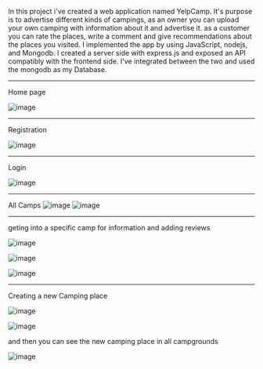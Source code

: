 In this project i've created a web application named YelpCamp. It's purpose is to advertise different kinds of campings, as an owner you can upload your own camping with information about it and advertise it. as a customer you can rate the places, write a comment and give recommendations about the places you visited. I implemented the app by using JavaScript, nodejs, and Mongodb. I created a server side with
express.js and exposed an API compatibly with the frontend side. I've integrated between the two and used the mongodb
as my Database.

----------------------------------------------------------------------------------------------------------------------------------------

Home page


![image](https://github.com/vera962/YelpCamp/assets/78477792/0d860795-69d5-45f2-8379-8e938f6b354c)


----------------------------------------------------------------------------------------------------------------------------------------

Registration


![image](https://github.com/vera962/YelpCamp/assets/78477792/55e2b578-0f19-48f3-b05a-b399e4ccfe97)


----------------------------------------------------------------------------------------------------------------------------------------

Login

![image](https://github.com/vera962/YelpCamp/assets/78477792/382963dc-6429-4cd0-99a6-e4157a198916)


----------------------------------------------------------------------------------------------------------------------------------------

All Camps
![image](https://github.com/vera962/YelpCamp/assets/78477792/3bd00c61-6cc2-4ffd-8e56-376653bad995)
![image](https://github.com/vera962/YelpCamp/assets/78477792/3e37e082-346c-473f-b1d9-3c91d8ec790e)



----------------------------------------------------------------------------------------------------------------------------------------
geting into a specific camp for information and adding reviews


![image](https://github.com/vera962/YelpCamp/assets/78477792/df313e05-d756-436d-b62b-02d8d3ff71b2)


![image](https://github.com/vera962/YelpCamp/assets/78477792/6118d5d5-53d4-47de-940b-c5e99b734204)


![image](https://github.com/vera962/YelpCamp/assets/78477792/4258ced6-a9a6-47cd-bba7-a79f890d5eb5)


----------------------------------------------------------------------------------------------------------------------------------------

Creating a new Camping place


![image](https://github.com/vera962/YelpCamp/assets/78477792/85f4dce5-a298-4cb5-9085-8097c2bb8b56)


![image](https://github.com/vera962/YelpCamp/assets/78477792/72678b9d-4566-4a31-8d4b-676868ba7358)

and then you can see the new camping place in all campgrounds

![image](https://github.com/vera962/YelpCamp/assets/78477792/d3456a07-c52f-449d-8b9d-5c2b1d121180)





